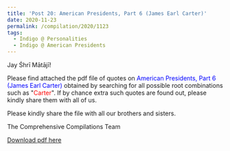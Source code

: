 ```yaml
---
title: 'Post 20: American Presidents, Part 6 (James Earl Carter)'
date: 2020-11-23
permalink: /compilation/2020/1123
tags:
  - Indigo @ Personalities
  - Indigo @ American Presidents
---
```

Jay Śhrī Mātājī!

Please find attached the pdf file of quotes on <font color="blue">American Presidents, Part 6 (James Earl Carter)</font> obtained by searching for all possible root combinations such as "<font color="red">Carter</font>". If by chance extra such quotes are found out, please kindly share them with all of us.<br>

Please kindly share the file with all our brothers and sisters.  

The Comprehensive Compilations Team

[Download pdf here](http://seven-teams.github.io/files/American_Presidents_Part_6_James_Earl_Carter.pdf)